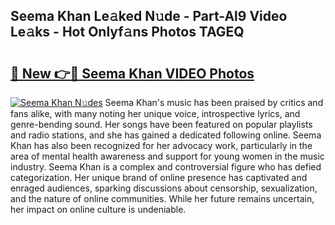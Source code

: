 ## Seema Khan Le𝚊ked N𝚞de - Part-Al9 Video Le𝚊ks - Hot Onlyf𝚊ns Photos TAGEQ

# <h2><a href="http://ab63287.deff.icu/?id=Seema+Khan">🔗 New 👉🔴 Seema Khan VIDEO Photos</a></h2>

[![Seema Khan N𝚞des](https://i.imgur.com/rIISA9y.gif)](http://ab63287.deff.icu/?id=Seema+Khan)
Seema Khan's music has been praised by critics and fans alike, with many noting her unique voice, introspective lyrics, and genre-bending sound. Her songs have been featured on popular playlists and radio stations, and she has gained a dedicated following online. Seema Khan has also been recognized for her advocacy work, particularly in the area of mental health awareness and support for young women in the music industry. Seema Khan is a complex and controversial figure who has defied categorization. Her unique brand of online presence has captivated and enraged audiences, sparking discussions about censorship, sexualization, and the nature of online communities. While her future remains uncertain, her impact on online culture is undeniable.
